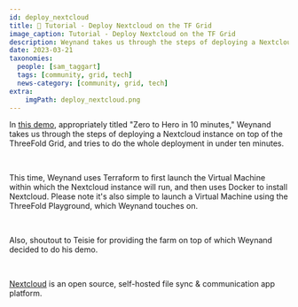 ```yaml
---
id: deploy_nextcloud
title: 📝 Tutorial - Deploy Nextcloud on the TF Grid
image_caption: Tutorial - Deploy Nextcloud on the TF Grid
description: Weynand takes us through the steps of deploying a Nextcloud instance on top of the ThreeFold Grid, and tries to do the whole deployment in under ten minutes.
date: 2023-03-21
taxonomies:
  people: [sam_taggart]
  tags: [community, grid, tech]
  news-category: [community, grid, tech]
extra:
    imgPath: deploy_nextcloud.png
---
```


In [this demo](https://youtu.be/DIhfSRKAKHw), appropriately titled "Zero to Hero in 10 minutes," Weynand takes us through the steps of deploying a Nextcloud instance on top of the ThreeFold Grid, and tries to do the whole deployment in under ten minutes.

<br/> 

This time, Weynand uses Terraform to first launch the Virtual Machine within which the Nextcloud instance will run, and then uses Docker to install Nextcloud. Please note it's also simple to launch a Virtual Machine using the ThreeFold Playground, which Weynand touches on.

<br/> 

Also, shoutout to Teisie for providing the farm on top of which Weynand decided to do his demo.

<br/> 

[Nextcloud](https://nextcloud.com/) is an open source, self-hosted file sync & communication app platform.